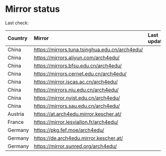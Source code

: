 <script src="./time.js"></script>
# Mirror status
Last check: <script type="text/javascript">localize(1734790689.060483);</script>

|Country|Mirror|Last update|
|:------|:-----|:----------|
|China|https://mirrors.tuna.tsinghua.edu.cn/arch4edu/|<script type="text/javascript">localize(1734720020);</script>|
|China|https://mirrors.aliyun.com/arch4edu/|<script type="text/javascript">localize(1734720020);</script>|
|China|https://mirrors.bfsu.edu.cn/arch4edu/|<script type="text/javascript">localize(1734720020);</script>|
|China|https://mirrors.cernet.edu.cn/arch4edu/|<script type="text/javascript">localize(1734720020);</script>|
|China|https://mirror.iscas.ac.cn/arch4edu/|<script type="text/javascript">localize(1734720020);</script>|
|China|https://mirrors.nju.edu.cn/arch4edu/|<script type="text/javascript">localize(1734676955);</script>|
|China|https://mirror.nyist.edu.cn/arch4edu/|<script type="text/javascript">localize(1734720020);</script>|
|China|https://mirrors.sau.edu.cn/arch4edu/|<script type="text/javascript">localize(1731653531);</script>|
|Austria|https://at.arch4edu.mirror.kescher.at/|<script type="text/javascript">localize(1734720020);</script>|
|France|https://mirror.lesviallon.fr/arch4edu/|<script type="text/javascript">localize(1734720020);</script>|
|Germany|https://pkg.fef.moe/arch4edu/|<script type="text/javascript">localize(1734720020);</script>|
|Germany|https://de.arch4edu.mirror.kescher.at/|<script type="text/javascript">localize(1734720020);</script>|
|Germany|https://mirror.sunred.org/arch4edu/|<script type="text/javascript">localize(1734720020);</script>|

<script src="./tablefilter/tablefilter.js"></script>
<script src="./table.js"></script>